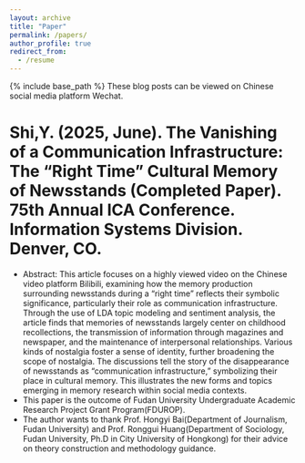 ```yaml
---
layout: archive
title: "Paper"
permalink: /papers/
author_profile: true
redirect_from:
  - /resume
---
```


{% include base_path %}
These blog posts can be viewed on Chinese social media platform Wechat.

Shi,Y. (2025, June). The Vanishing of a Communication Infrastructure: The “Right Time” Cultural Memory of Newsstands (Completed Paper). 75th Annual ICA Conference. Information Systems Division. Denver, CO.
=====
* Abstract: This article focuses on a highly viewed video on the Chinese video platform Bilibili, examining how the memory production surrounding newsstands during a “right time” reflects their symbolic significance, particularly their role as communication infrastructure. Through the use of LDA topic modeling and sentiment analysis, the article finds that memories of newsstands largely center on childhood recollections, the transmission of information through magazines and newspaper, and the maintenance of interpersonal relationships. Various kinds of nostalgia foster a sense of identity, further broadening the scope of nostalgia. The discussions tell the story of the disappearance of newsstands as “communication infrastructure,” symbolizing their place in cultural memory. This illustrates the new forms and topics emerging in memory research within social media contexts.
* This paper is the outcome of Fudan University Undergraduate Academic Research Project Grant Program(FDUROP).
* The author wants to thank Prof. Hongyi Bai(Department of Journalism, Fudan University) and Prof. Ronggui Huang(Department of Sociology, Fudan University, Ph.D in City University of Hongkong) for their advice on theory construction and methodology guidance.
